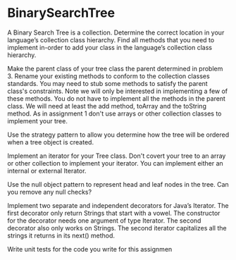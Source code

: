 # BinarySearchTree

A Binary Search Tree is a collection. Determine the correct location in your language’s collection
class hierarchy. Find all methods that you need to implement in-order to add your
class in the language’s collection class hierarchy.

Make the parent class of your tree class the parent determined in problem 3. Rename your
existing methods to conform to the collection classes standards. You may need to stub
some methods to satisfy the parent class's constraints. Note we will only be interested in
implementing a few of these methods. You do not have to implement all the methods in the
parent class. We will need at least the add method, toArray and the toString method. As in
assignment 1 don't use arrays or other collection classes to implement your tree.

Use the strategy pattern to allow you determine how the tree will be ordered when a tree
object is created.

Implement an iterator for your Tree class. Don't covert your tree to an array or other collection
to implement your iterator. You can implement either an internal or external Iterator.

Use the null object pattern to represent head and leaf nodes in the tree. Can you remove
any null checks?

Implement two separate and independent decorators for Java’s Iterator. The first decorator
only return Strings that start with a vowel. The constructor for the decorator needs one argument
of type Iterator<String>. The second decorator also only works on Strings. The
second iterator capitalizes all the strings it returns in its next() method.

Write unit tests for the code you write for this assignmen
